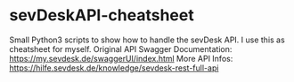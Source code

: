 # sevDeskAPI-cheatsheet
Small Python3 scripts to show how to handle the sevDesk API. I use this as cheatsheet for myself.
Original API Swagger Documentation: https://my.sevdesk.de/swaggerUI/index.html
More API Infos: https://hilfe.sevdesk.de/knowledge/sevdesk-rest-full-api